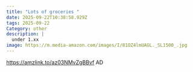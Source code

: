 ```yaml
---
title: "Lots of groceries "
date: 2025-09-22T10:38:58.929Z
tags: 2025-09-22
Category: other
description: |
  under 1.xx
image: https://m.media-amazon.com/images/I/81OZ4lmUAGL._SL1500_.jpg
---
```

https://amzlink.to/az03NMvZgBBvf
AD
